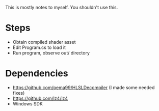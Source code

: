 This is mostly notes to myself. You shouldn't use this.

# Steps
- Obtain compiled shader asset
- Edit Program.cs to load it
- Run program, observe out/ directory

# Dependencies
- https://github.com/pema99/HLSLDecompiler (I made some needed fixes)
- https://github.com/lz4/lz4
- Windows SDK